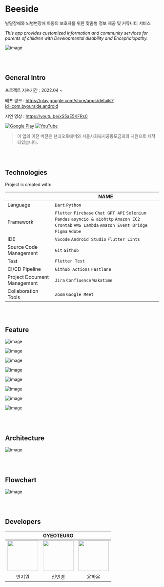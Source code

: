
# Beeside
 

발달장애와 뇌병변장애 아동의 보호자를 위한 맞춤형 정보 제공 및 커뮤니티 서비스  
  
*This app provides customized information and community services for parents of children with Developmental disability and Encephalopathy.*


![image](https://github.com/GYEOTEURO/Byourside/assets/66212424/c51e956e-5fad-4942-a4cf-5d51546d3a4c)
  
<br/><br/>


## General Intro


프로젝트 지속기간 : 2022.04 ~

배포 링크 : https://play.google.com/store/apps/details?id=com.byourside.android

시연 영상 : https://youtu.be/xS5aE5KFRs0


 [![Google Play](https://img.shields.io/badge/Google_Play-414141?style=for-the-badge&logo=google-play&logoColor=white)](https://play.google.com/store/apps/details?id=com.byourside.android)
[![YouTube](https://img.shields.io/badge/YouTube-FF0000?style=for-the-badge&logo=youtube&logoColor=white)](https://youtu.be/xS5aE5KFRs0)



> 이 앱의 이전 버전은 현대오토에버와 서울사회복지공동모금회의 지원으로 제작되었습니다.  
 
<br/><br/>



## Technologies
Project is created with:  

|                |NAME                          |
|----------------|-------------------------------|
|Language         |`Dart` `Python`            |
|Framework|`Flutter` `Firebase` `Chat GPT API` `Selenium` `Pandas` `asyncio & aiohttp` `Amazon EC2` `Crontab` `AWS Lambda` `Amazon Event Bridge` `Figma` `Adobe`|
|IDE     |`VScode` `Android Studio` `Flutter Lints`|
|Source Code Management     |`Git` `Github`|
|Test     |`Flutter Test `|
|CI/CD Pipeline     |`Github Actions` `Fastlane`|
|Project Document Management     |`Jira` `Confluence` `Wakatime`|
|Collaboration Tools |`Zoom` `Google Meet`|

<br/><br/>

## Feature
![image](https://github.com/GYEOTEURO/Byourside/assets/66212424/30e668f5-1b63-4b5d-956c-ef5bf1436396)  

![image](https://github.com/GYEOTEURO/Byourside/assets/66212424/bf0ca3a8-ef28-470c-b750-cc60630747ff)  

![image](https://github.com/GYEOTEURO/Byourside/assets/66212424/ea5f3648-a6a1-42ce-bff8-6aa4587e567b)

![image](https://github.com/GYEOTEURO/Byourside/assets/66212424/db027dbb-2508-4db4-bfc1-6da54b2b672c)

![image](https://github.com/GYEOTEURO/Byourside/assets/66212424/a817d10f-37e7-4f46-916c-cc25ce65e980)

![image](https://github.com/GYEOTEURO/Byourside/assets/66212424/21e26b70-53bb-4257-b709-c5a5e06f5186)  

![image](https://github.com/GYEOTEURO/Byourside/assets/66212424/488f9c01-26d8-4118-adbd-d36ffdf12094)  

![image](https://github.com/GYEOTEURO/Byourside/assets/66212424/70333aac-1621-4cca-9dc8-bbfdc97fafa2)


<br/><br/>

## Architecture
![image](https://github.com/GYEOTEURO/Byourside/assets/66212424/c786e129-2ba9-4f24-b41f-225d9f8f5aae)

<br/><br/>

## Flowchart
![image](https://github.com/GYEOTEURO/Byourside/assets/66212424/d6dfa0dc-f8b3-42aa-846b-de842d048bc7)

<br/><br/>

## Developers
<div align='center'>
<table>
    <thead>
        <tr>
            <th colspan="5">GYEOTEURO</th>
        </tr>
    </thead>
    <tbody>
        <tr>
          <tr>
            <td align='center'><a href="https://github.com/anjiwon319"><img src="https://avatars.githubusercontent.com/u/66212424?v=4" width="100" height="100"></td>
            <td align='center'><a href="https://github.com/Shin-MG"><img src="https://avatars.githubusercontent.com/u/66138381?v=4" width="100" height="100"></td>
            <td align='center'><a href="https://github.com/YunHaaaa"><img src="https://avatars.githubusercontent.com/u/63325450?v=4" width="100" height="100"></td>
          </tr>
          <tr>
            <td align='center'>안지원</td>
            <td align='center'>신민경</td>
            <td align='center'>윤하은</td>
          </tr>
        </tr>
    </tbody>
</table>
</div>

&nbsp; 

